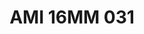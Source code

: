 ---
title: AMI 16MM 031
date: 
draft: false

# descripcion
description : Anillo de plata 925 y microcubics.

materials: Plata 925

color: 

dimensions: 16 mm diámetro

code: 05-28-1198

type: "Anillos"

categories: []

price: $5.120,00

price_eftvo: $4.350,00

# Images
# first image will be shown in the product page
images:
  # - image: "images/path_to_image"
  # La ubicacion de las imagenes es imagenes/Anillos/Anillos.Microcubic/05-28-1198-ami-16mm-031
  - image: "./images/anillos/microcubic/05-28-1198-ami-16mm-031.jpg"
---
